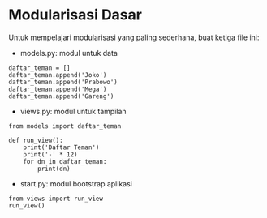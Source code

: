 # Modularisasi Dasar
Untuk mempelajari modularisasi yang paling sederhana, buat ketiga file ini:
- models.py: modul untuk data
```buildoutcfg
daftar_teman = []
daftar_teman.append('Joko')
daftar_teman.append('Prabowo')
daftar_teman.append('Mega')
daftar_teman.append('Gareng')
```
- views.py: modul untuk tampilan
```buildoutcfg
from models import daftar_teman

def run_view():
    print('Daftar Teman')
    print('-' * 12)
    for dn in daftar_teman:
        print(dn)
```

- start.py: modul bootstrap aplikasi
```buildoutcfg
from views import run_view
run_view()
```



